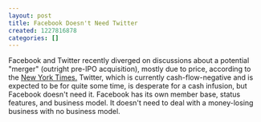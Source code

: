 ```yaml
---
layout: post
title: Facebook Doesn't Need Twitter
created: 1227816878
categories: []
---
```

Facebook and Twitter recently diverged on discussions about a potential "merger" (outright pre-IPO acquisition), mostly due to price, according to the <a href="http://bits.blogs.nytimes.com/2008/11/24/how-much-is-twitter-worth-to-facebook/">New York Times.</a> Twitter, which is currently cash-flow-negative and is expected to be for quite some time, is desperate for a cash infusion, but Facebook doesn't need it. Facebook has its own member base, status features, and business model. It doesn't need to deal with a money-losing business with no business model.
